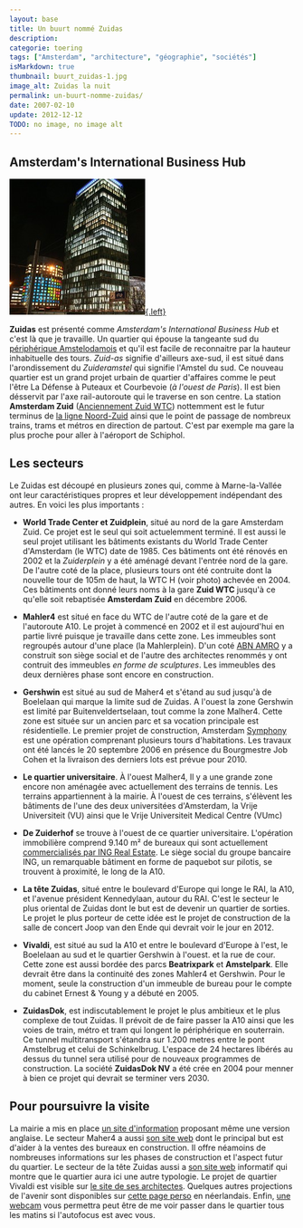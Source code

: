 ```yaml
---
layout: base
title: Un buurt nommé Zuidas
description: 
categorie: toering
tags: ["Amsterdam", "architecture", "géographie", "sociétés"]
isMarkdown: true
thumbnail: buurt_zuidas-1.jpg
image_alt: Zuidas la nuit
permalink: un-buurt-nomme-zuidas/
date: 2007-02-10
update: 2012-12-12
TODO: no image, no image alt
---
```




## Amsterdam's International Business Hub
[![Zuidas buildings la nuit](buurt_zuidas-1.jpg){.left}](http://flickr.com/photos/13274211@N00/360514331/)

<strong>Zuidas</strong> est présenté comme <em>Amsterdam's International Business Hub</em> et c'est là que je travaille. Un quartier qui épouse la tangeante sud du <a href="">périphérique Amstelodamois</a> et qu'il est facile de reconnaitre par la hauteur inhabituelle des tours. <em>Zuid-as</em> signifie d'ailleurs axe-sud, il est situé dans l'arondissement du <em>Zuideramstel</em> qui signifie l'Amstel du sud. Ce nouveau quartier est un grand projet urbain de quartier d'affaires comme le peut l'être La Défense à Puteaux et Courbevoie (<em>à l'ouest de Paris</em>). Il est bien désservit par l'axe rail-autoroute qui le traverse en son centre. La station <strong>Amsterdam Zuid</strong> (<a href="/station-zuid-wtc-devient-amsterdam-zuid">Anciennement Zuid WTC</a>) nottemment est le futur terminus de <a href="">la ligne Noord-Zuid</a> ainsi que le point de passage de nombreux trains, trams et métros en direction de partout. C'est par exemple ma gare la plus proche pour aller à l'aéroport de Schiphol.</p>
<h2>Les secteurs</h2>
<p>Le Zuidas est découpé en plusieurs zones qui, comme à Marne-la-Vallée ont leur caractéristiques propres et leur développement indépendant des autres. En voici les plus importants&nbsp;:</p>
<ul>
<li><strong>World Trade Center et Zuidplein</strong>, situé au nord de la gare Amsterdam Zuid. Ce projet est le seul qui soit actuelemment terminé. Il est aussi le seul projet utilisant les bâtiments existants du World Trade Center d'Amsterdam (le WTC) date de 1985. Ces bâtiments ont été rénovés en 2002 et la <em>Zuiderplein</em> y a été aménagé devant l'entrée nord de la gare. De l'autre coté de la place, plusieurs tours ont été contruite dont la nouvelle tour de 105m de haut, la WTC H (voir photo) achevée en 2004. Ces bâtiments ont donné leurs noms à la gare <strong>Zuid WTC</strong> jusqu'à ce qu'elle soit rebaptisée <strong>Amsterdam Zuid</strong> en décembre 2006.</li>
</ul>
<ul>
<li><strong>Mahler4</strong> est situé en face du WTC de l'autre coté de la gare et de l'autoroute A10. Le projet à commencé en 2002 et il est aujourd'hui en partie livré puisque je travaille dans cette zone. Les immeubles sont regroupés autour d'une place (la Mahlerplein). D'un coté <a href="/abn-amro-banque/">ABN AMRO</a> y a construit son siège social et de l'autre des architectes renommés y ont contruit des immeubles <em>en forme de sculptures</em>. Les immeubles des deux dernières phase sont encore en construction.</li>
</ul>
<ul>
<li><strong>Gershwin</strong> est situé au sud de Maher4 et s'étand au sud jusqu'à de Boelelaan qui marque la limite sud de Zuidas. A l'ouest la zone Gershwin est limité par Buitenveldertselaan, tout comme la zone Malher4. Cette zone est située sur un ancien parc et sa vocation principale est résidentielle. Le premier projet de construction, Amsterdam <a href="http://drooderfiets.tumblr.com/post/94447997/devant-les-nouvelles-tours-symphonie-de-zuidas">Symphony</a> est une opération comprenant plusieurs tours d'habitations. Les travaux ont été lancés le 20 septembre 2006 en présence du Bourgmestre Job Cohen et la livraison des derniers lots est prévue pour 2010.</li>
</ul>
<ul>
<li><strong>Le quartier universitaire</strong>. À l'ouest Malher4, Il y a une grande zone encore non aménagée avec actuellement des terrains de tennis. Les terrains appartiennent à la mairie. À l'ouest de ces terrains, s'élèvent les bâtiments de l'une des deux universitées d'Amsterdam, la Vrije Universiteit (VU) ainsi que le Vrije Universiteit Medical Centre (VUmc)</li>
</ul>
<ul>
<li><strong>De Zuiderhof</strong> se trouve à l'ouest de ce quartier universitaire. L'opération immobilière comprend 9.140 m² de bureaux qui sont actuellement <a href="http://www.zuiderhof.com/">commercialisés par ING Real Estate</a>. Le siège social du groupe bancaire ING, un remarquable bâtiment en forme de paquebot sur pilotis, se trouvent à proximité, le long de la A10. </li>
</ul>
<ul>
<li><strong>La tête Zuidas</strong>, situé entre le boulevard d'Europe qui longe le RAI, la A10, et l'avenue président Kennedylaan, autour du RAI. C'est le secteur le plus oriental de Zuidas dont le but est de devenir un quartier de sorties. Le projet le plus porteur de cette idée est le projet de construction de la salle de concert Joop van den Ende qui devrait voir le jour en 2012.</li>
</ul>
<ul>
<li><strong>Vivaldi</strong>, est situé au sud la A10 et entre le boulevard d'Europe à l'est, le Boelelaan au sud et le quartier Gershwin à l'ouest. et la rue de cour. Cette zone est aussi bordée des parcs <strong>Beatrixpark</strong> et <strong>Amstelpark</strong>. Elle devrait être dans la continuité des zones Mahler4 et Gershwin. Pour le moment, seule la construction d'un immeuble de bureau pour le compte du cabinet Ernest &amp; Young y a débuté en 2005.</li>
</ul>
<ul>
<li><strong>ZuidasDok</strong>, est indiscutablement le projet le plus ambitieux et le plus complexe de tout Zuidas. Il prévoit de de faire passer la A10 ainsi que les voies de train, métro et tram qui longent le périphérique en souterrain. Ce tunnel multitransport s'étandra sur 1.200 metres entre le pont Amstelbrug et celui de Schinkelbrug. L'espace de 24 hectares libérés au dessus du tunnel sera utilisé pour de nouveaux programmes de construction. La société <strong>ZuidasDok NV</strong> a été crée en 2004 pour menner à bien ce projet qui devrait se terminer vers 2030.</li>
</ul>
<h2>Pour poursuivre la visite</h2>
<p>La mairie a mis en place <a href="http://www.zuidas.nl/">un site d'information</a> proposant même une version anglaise. Le secteur Maher4 a aussi <a href="http://www.mahler4.nl/">son site web</a> dont le principal but est d'aider à la ventes des bureaux en construction. Il offre néamoins de nombreuses informations sur les phases de construction et l'aspect futur du quartier. Le secteur de la tête Zuidas aussi a <a href="http://www.kopzuidas.nl">son site web</a> informatif qui montre que le quartier aura ici une autre typologie. Le projet de quartier Vivaldi est visible sur <a href="http://www.ciiid.nl/project.asp?cat=3&amp;prj=778-VIVALDI">le site de ses architectes</a>. Quelques autres projections de l'avenir sont disponibles sur <a href="http://deltametropolis.nl.tripod.com/nl/id18.html">cette page perso</a> en néerlandais. Enfin, <a href="http://zuidas.webcam.nl/">une webcam</a> vous permettra peut être de me voir passer dans le quartier tous les matins si l'autofocus est avec vous.
</p>

<!-- post notes:
http://www.emporis.com/en/wm/zo/?id=100221
http://nl.wikipedia.org/wiki/Zuidas
--->
